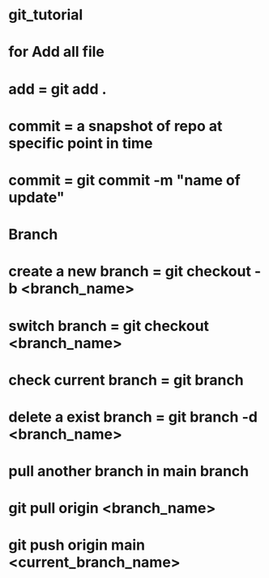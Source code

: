 # git_tutorial

# for Add all file
# add = git add .

# commit = a snapshot of repo at specific point in time
# commit = git commit -m "name of update"


# Branch

# create a new branch = git checkout -b <branch_name>
# switch branch = git checkout <branch_name>
# check current branch = git branch
# delete a exist branch = git branch -d <branch_name>

# pull another branch in main branch 
# git pull origin <branch_name>
# git push origin main <current_branch_name>
